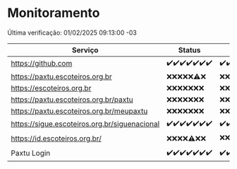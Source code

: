 # Monitoramento

Última verificação: 01/02/2025 09:13:00 -03

|Serviço|Status|Últimas 24h|
|---|---|---|
|https://github.com|<span title="2025-01-25: OK=23">✔️</span><span title="2025-01-26: OK=23">✔️</span><span title="2025-01-27: OK=23">✔️</span><span title="2025-01-28: OK=23">✔️</span><span title="2025-01-29: OK=23">✔️</span><span title="2025-01-30: OK=23">✔️</span><span title="2025-01-31: OK=11">✔️</span>|<span title="31/01/2025 09:14:00 -03 : 200">✔️</span><span title="31/01/2025 10:14:00 -03 : 200">✔️</span><span title="31/01/2025 11:07:00 -03 : 200">✔️</span><span title="31/01/2025 12:07:00 -03 : 200">✔️</span><span title="31/01/2025 13:09:00 -03 : 200">✔️</span><span title="31/01/2025 14:07:00 -03 : 200">✔️</span><span title="31/01/2025 15:10:00 -03 : 200">✔️</span><span title="31/01/2025 16:06:00 -03 : 200">✔️</span><span title="31/01/2025 17:08:00 -03 : 200">✔️</span><span title="31/01/2025 18:07:00 -03 : 200">✔️</span><span title="31/01/2025 19:07:00 -03 : 200">✔️</span><span title="31/01/2025 20:07:00 -03 : 200">✔️</span><span title="31/01/2025 21:42:00 -03 : 200">✔️</span><span title="31/01/2025 23:10:00 -03 : 200">✔️</span><span title="01/02/2025 00:13:00 -03 : 200">✔️</span><span title="01/02/2025 01:09:00 -03 : 200">✔️</span><span title="01/02/2025 02:07:00 -03 : 200">✔️</span><span title="01/02/2025 03:10:00 -03 : 200">✔️</span><span title="01/02/2025 04:07:00 -03 : 200">✔️</span><span title="01/02/2025 05:09:00 -03 : 200">✔️</span><span title="01/02/2025 06:08:00 -03 : 200">✔️</span><span title="01/02/2025 07:07:00 -03 : 200">✔️</span><span title="01/02/2025 08:05:00 -03 : 200">✔️</span><span title="01/02/2025 09:13:00 -03 : 200">✔️</span>|
|https://paxtu.escoteiros.org.br|<span title="2025-01-25: Falhas=23">❌</span><span title="2025-01-26: Falhas=23">❌</span><span title="2025-01-27: Falhas=23">❌</span><span title="2025-01-28: Falhas=23">❌</span><span title="2025-01-29: Falhas=23">❌</span><span title="2025-01-30: OK=1, Falhas=22">⚠️</span><span title="2025-01-31: Falhas=11">❌</span>|<span title="31/01/2025 09:14:00 -03 : 403">❌</span><span title="31/01/2025 10:14:00 -03 : 403">❌</span><span title="31/01/2025 11:07:00 -03 : 403">❌</span><span title="31/01/2025 12:07:00 -03 : 403">❌</span><span title="31/01/2025 13:09:00 -03 : 403">❌</span><span title="31/01/2025 14:07:00 -03 : 403">❌</span><span title="31/01/2025 15:11:00 -03 : 403">❌</span><span title="31/01/2025 16:06:00 -03 : 403">❌</span><span title="31/01/2025 17:08:00 -03 : 403">❌</span><span title="31/01/2025 18:07:00 -03 : 403">❌</span><span title="31/01/2025 19:07:00 -03 : 403">❌</span><span title="31/01/2025 20:07:00 -03 : 403">❌</span><span title="31/01/2025 21:42:00 -03 : 403">❌</span><span title="31/01/2025 23:10:00 -03 : 403">❌</span><span title="01/02/2025 00:13:00 -03 : 403">❌</span><span title="01/02/2025 01:09:00 -03 : 403">❌</span><span title="01/02/2025 02:07:00 -03 : 403">❌</span><span title="01/02/2025 03:10:00 -03 : 403">❌</span><span title="01/02/2025 04:07:00 -03 : 403">❌</span><span title="01/02/2025 05:09:00 -03 : 403">❌</span><span title="01/02/2025 06:08:00 -03 : 403">❌</span><span title="01/02/2025 07:07:00 -03 : 403">❌</span><span title="01/02/2025 08:05:00 -03 : 403">❌</span><span title="01/02/2025 09:13:00 -03 : 403">❌</span>|
|https://escoteiros.org.br|<span title="2025-01-25: Falhas=23">❌</span><span title="2025-01-26: Falhas=23">❌</span><span title="2025-01-27: Falhas=23">❌</span><span title="2025-01-28: Falhas=23">❌</span><span title="2025-01-29: Falhas=23">❌</span><span title="2025-01-30: Falhas=23">❌</span><span title="2025-01-31: Falhas=11">❌</span>|<span title="31/01/2025 09:14:00 -03 : 403">❌</span><span title="31/01/2025 10:14:00 -03 : 403">❌</span><span title="31/01/2025 11:07:00 -03 : 403">❌</span><span title="31/01/2025 12:07:00 -03 : 403">❌</span><span title="31/01/2025 13:09:00 -03 : 403">❌</span><span title="31/01/2025 14:07:00 -03 : 403">❌</span><span title="31/01/2025 15:11:00 -03 : 403">❌</span><span title="31/01/2025 16:06:00 -03 : 403">❌</span><span title="31/01/2025 17:08:00 -03 : 403">❌</span><span title="31/01/2025 18:07:00 -03 : 403">❌</span><span title="31/01/2025 19:07:00 -03 : 403">❌</span><span title="31/01/2025 20:07:00 -03 : 403">❌</span><span title="31/01/2025 21:42:00 -03 : 403">❌</span><span title="31/01/2025 23:10:00 -03 : 403">❌</span><span title="01/02/2025 00:13:00 -03 : 403">❌</span><span title="01/02/2025 01:09:00 -03 : 403">❌</span><span title="01/02/2025 02:07:00 -03 : 403">❌</span><span title="01/02/2025 03:10:00 -03 : 403">❌</span><span title="01/02/2025 04:07:00 -03 : 403">❌</span><span title="01/02/2025 05:09:00 -03 : 403">❌</span><span title="01/02/2025 06:08:00 -03 : 403">❌</span><span title="01/02/2025 07:08:00 -03 : 403">❌</span><span title="01/02/2025 08:05:00 -03 : 403">❌</span><span title="01/02/2025 09:13:00 -03 : 403">❌</span>|
|https://paxtu.escoteiros.org.br/paxtu|<span title="2025-01-25: Falhas=23">❌</span><span title="2025-01-26: Falhas=23">❌</span><span title="2025-01-27: Falhas=23">❌</span><span title="2025-01-28: Falhas=23">❌</span><span title="2025-01-29: Falhas=23">❌</span><span title="2025-01-30: Falhas=23">❌</span><span title="2025-01-31: Falhas=11">❌</span>|<span title="31/01/2025 09:14:00 -03 : 403">❌</span><span title="31/01/2025 10:14:00 -03 : 403">❌</span><span title="31/01/2025 11:07:00 -03 : 403">❌</span><span title="31/01/2025 12:07:00 -03 : 403">❌</span><span title="31/01/2025 13:09:00 -03 : 403">❌</span><span title="31/01/2025 14:07:00 -03 : 403">❌</span><span title="31/01/2025 15:11:00 -03 : 403">❌</span><span title="31/01/2025 16:06:00 -03 : 403">❌</span><span title="31/01/2025 17:08:00 -03 : 403">❌</span><span title="31/01/2025 18:07:00 -03 : 403">❌</span><span title="31/01/2025 19:07:00 -03 : 403">❌</span><span title="31/01/2025 20:07:00 -03 : 403">❌</span><span title="31/01/2025 21:42:00 -03 : 403">❌</span><span title="31/01/2025 23:10:00 -03 : 403">❌</span><span title="01/02/2025 00:13:00 -03 : 403">❌</span><span title="01/02/2025 01:09:00 -03 : 403">❌</span><span title="01/02/2025 02:07:00 -03 : 403">❌</span><span title="01/02/2025 03:10:00 -03 : 403">❌</span><span title="01/02/2025 04:07:00 -03 : 403">❌</span><span title="01/02/2025 05:09:00 -03 : 403">❌</span><span title="01/02/2025 06:08:00 -03 : 403">❌</span><span title="01/02/2025 07:08:00 -03 : 403">❌</span><span title="01/02/2025 08:05:00 -03 : 403">❌</span><span title="01/02/2025 09:13:00 -03 : 403">❌</span>|
|https://paxtu.escoteiros.org.br/meupaxtu|<span title="2025-01-25: Falhas=23">❌</span><span title="2025-01-26: Falhas=23">❌</span><span title="2025-01-27: Falhas=23">❌</span><span title="2025-01-28: Falhas=23">❌</span><span title="2025-01-29: Falhas=23">❌</span><span title="2025-01-30: Falhas=23">❌</span><span title="2025-01-31: Falhas=11">❌</span>|<span title="31/01/2025 09:14:00 -03 : 403">❌</span><span title="31/01/2025 10:14:00 -03 : 403">❌</span><span title="31/01/2025 11:07:00 -03 : 403">❌</span><span title="31/01/2025 12:07:00 -03 : 403">❌</span><span title="31/01/2025 13:09:00 -03 : 403">❌</span><span title="31/01/2025 14:07:00 -03 : 403">❌</span><span title="31/01/2025 15:11:00 -03 : 403">❌</span><span title="31/01/2025 16:06:00 -03 : 403">❌</span><span title="31/01/2025 17:08:00 -03 : 403">❌</span><span title="31/01/2025 18:07:00 -03 : 403">❌</span><span title="31/01/2025 19:07:00 -03 : 403">❌</span><span title="31/01/2025 20:07:00 -03 : 403">❌</span><span title="31/01/2025 21:42:00 -03 : 403">❌</span><span title="31/01/2025 23:10:00 -03 : 403">❌</span><span title="01/02/2025 00:13:00 -03 : 403">❌</span><span title="01/02/2025 01:09:00 -03 : 403">❌</span><span title="01/02/2025 02:07:00 -03 : 403">❌</span><span title="01/02/2025 03:11:00 -03 : 403">❌</span><span title="01/02/2025 04:07:00 -03 : 403">❌</span><span title="01/02/2025 05:09:00 -03 : 403">❌</span><span title="01/02/2025 06:08:00 -03 : 403">❌</span><span title="01/02/2025 07:08:00 -03 : 403">❌</span><span title="01/02/2025 08:05:00 -03 : 403">❌</span><span title="01/02/2025 09:13:00 -03 : 403">❌</span>|
|https://sigue.escoteiros.org.br/siguenacional|<span title="2025-01-25: OK=23">✔️</span><span title="2025-01-26: OK=23">✔️</span><span title="2025-01-27: OK=23">✔️</span><span title="2025-01-28: OK=23">✔️</span><span title="2025-01-29: OK=23">✔️</span><span title="2025-01-30: OK=23">✔️</span><span title="2025-01-31: OK=11">✔️</span>|<span title="31/01/2025 09:14:00 -03 : 200">✔️</span><span title="31/01/2025 10:14:00 -03 : 200">✔️</span><span title="31/01/2025 11:07:00 -03 : 200">✔️</span><span title="31/01/2025 12:07:00 -03 : 200">✔️</span><span title="31/01/2025 13:09:00 -03 : 200">✔️</span><span title="31/01/2025 14:07:00 -03 : 200">✔️</span><span title="31/01/2025 15:11:00 -03 : 200">✔️</span><span title="31/01/2025 16:06:00 -03 : 200">✔️</span><span title="31/01/2025 17:08:00 -03 : 200">✔️</span><span title="31/01/2025 18:07:00 -03 : 200">✔️</span><span title="31/01/2025 19:07:00 -03 : 200">✔️</span><span title="31/01/2025 20:07:00 -03 : 200">✔️</span><span title="31/01/2025 21:42:00 -03 : 200">✔️</span><span title="31/01/2025 23:10:00 -03 : 200">✔️</span><span title="01/02/2025 00:13:00 -03 : 200">✔️</span><span title="01/02/2025 01:09:00 -03 : 200">✔️</span><span title="01/02/2025 02:07:00 -03 : 200">✔️</span><span title="01/02/2025 03:11:00 -03 : 200">✔️</span><span title="01/02/2025 04:07:00 -03 : 200">✔️</span><span title="01/02/2025 05:09:00 -03 : 200">✔️</span><span title="01/02/2025 06:08:00 -03 : 200">✔️</span><span title="01/02/2025 07:08:00 -03 : 200">✔️</span><span title="01/02/2025 08:05:00 -03 : 200">✔️</span><span title="01/02/2025 09:13:00 -03 : 200">✔️</span>|
|https://id.escoteiros.org.br/|<span title="2025-01-25: Falhas=23">❌</span><span title="2025-01-26: Falhas=23">❌</span><span title="2025-01-27: Falhas=23">❌</span><span title="2025-01-28: Falhas=23">❌</span><span title="2025-01-29: OK=1, Falhas=22">⚠️</span><span title="2025-01-30: Falhas=23">❌</span><span title="2025-01-31: Falhas=11">❌</span>|<span title="31/01/2025 09:14:00 -03 : 403">❌</span><span title="31/01/2025 10:14:00 -03 : 403">❌</span><span title="31/01/2025 11:07:00 -03 : 403">❌</span><span title="31/01/2025 12:07:00 -03 : 200">✔️</span><span title="31/01/2025 13:09:00 -03 : 403">❌</span><span title="31/01/2025 14:07:00 -03 : 403">❌</span><span title="31/01/2025 15:11:00 -03 : 403">❌</span><span title="31/01/2025 16:06:00 -03 : 403">❌</span><span title="31/01/2025 17:08:00 -03 : 403">❌</span><span title="31/01/2025 18:07:00 -03 : 403">❌</span><span title="31/01/2025 19:07:00 -03 : 403">❌</span><span title="31/01/2025 20:07:00 -03 : 403">❌</span><span title="31/01/2025 21:42:00 -03 : 403">❌</span><span title="31/01/2025 23:10:00 -03 : 403">❌</span><span title="01/02/2025 00:13:00 -03 : 403">❌</span><span title="01/02/2025 01:09:00 -03 : 403">❌</span><span title="01/02/2025 02:07:00 -03 : 403">❌</span><span title="01/02/2025 03:11:00 -03 : 403">❌</span><span title="01/02/2025 04:07:00 -03 : 403">❌</span><span title="01/02/2025 05:09:00 -03 : 403">❌</span><span title="01/02/2025 06:08:00 -03 : 403">❌</span><span title="01/02/2025 07:08:00 -03 : 403">❌</span><span title="01/02/2025 08:05:00 -03 : 403">❌</span><span title="01/02/2025 09:13:00 -03 : 403">❌</span>|
|Paxtu Login|<span title="2025-01-25: OK=23">✔️</span><span title="2025-01-26: OK=23">✔️</span><span title="2025-01-27: OK=23">✔️</span><span title="2025-01-28: OK=23">✔️</span><span title="2025-01-29: OK=23">✔️</span><span title="2025-01-30: OK=23">✔️</span><span title="2025-01-31: OK=11">✔️</span>|<span title="31/01/2025 09:14:00 -03 : 200">✔️</span><span title="31/01/2025 10:14:00 -03 : 200">✔️</span><span title="31/01/2025 11:07:00 -03 : 200">✔️</span><span title="31/01/2025 12:07:00 -03 : 200">✔️</span><span title="31/01/2025 13:09:00 -03 : 200">✔️</span><span title="31/01/2025 14:07:00 -03 : 200">✔️</span><span title="31/01/2025 15:11:00 -03 : 200">✔️</span><span title="31/01/2025 16:06:00 -03 : 200">✔️</span><span title="31/01/2025 17:08:00 -03 : 200">✔️</span><span title="31/01/2025 18:07:00 -03 : 200">✔️</span><span title="31/01/2025 19:07:00 -03 : 200">✔️</span><span title="31/01/2025 20:07:00 -03 : 200">✔️</span><span title="31/01/2025 21:42:00 -03 : 200">✔️</span><span title="31/01/2025 23:10:00 -03 : 200">✔️</span><span title="01/02/2025 00:13:00 -03 : 200">✔️</span><span title="01/02/2025 01:09:00 -03 : 200">✔️</span><span title="01/02/2025 02:07:00 -03 : 200">✔️</span><span title="01/02/2025 03:11:00 -03 : 200">✔️</span><span title="01/02/2025 04:07:00 -03 : 200">✔️</span><span title="01/02/2025 05:09:00 -03 : 200">✔️</span><span title="01/02/2025 06:08:00 -03 : 200">✔️</span><span title="01/02/2025 07:08:00 -03 : 200">✔️</span><span title="01/02/2025 08:05:00 -03 : 200">✔️</span><span title="01/02/2025 09:13:00 -03 : 200">✔️</span>|
